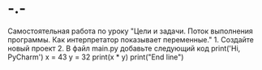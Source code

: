 # -.-
Самостоятельная работа по уроку "Цели и задачи. Поток выполнения программы. Как интерпретатор показывает переменные."    1. Создайте новый проект  2. В файл main.py добавьте следующий код  print('Hi, PyCharm')  x = 43  y = 32  print(x * y)  print("End line")
